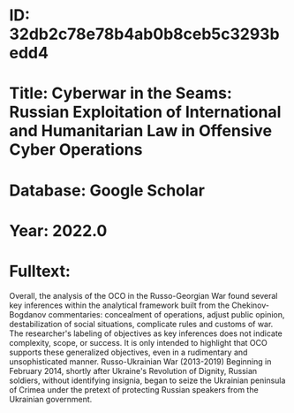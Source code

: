 # ID: 32db2c78e78b4ab0b8ceb5c3293bedd4
# Title: Cyberwar in the Seams: Russian Exploitation of International and Humanitarian Law in Offensive Cyber Operations
# Database: Google Scholar
# Year: 2022.0
# Fulltext:
Overall, the analysis of the OCO in the Russo-Georgian War found several key inferences within the analytical framework built from the Chekinov-Bogdanov commentaries: concealment of operations, adjust public opinion, destabilization of social situations, complicate rules and customs of war.
The researcher's labeling of objectives as key inferences does not indicate complexity, scope, or success.
It is only intended to highlight that OCO supports these generalized objectives, even in a rudimentary and unsophisticated manner.
Russo-Ukrainian War (2013-2019)   Beginning in February 2014, shortly after Ukraine's Revolution of Dignity, Russian soldiers, without identifying insignia, began to seize the Ukrainian peninsula of Crimea under the pretext of protecting Russian speakers from the Ukrainian government.